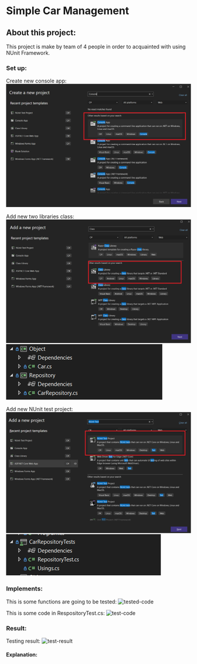 # Simple Car Management

## About this project:
This project is make by team of 4 people in order to acquainted with using NUnit Framework. 

### Set up:
Create new console app:
![create-console-app](https://github.com/ttdat2232/car-management/blob/main/srceenshot/set-up/create-console-app.png)

Add new two libraries class:
![create-class-library](https://github.com/ttdat2232/car-management/blob/main/srceenshot/set-up/create-class-library.png)
![create-class-library](https://github.com/ttdat2232/car-management/blob/main/srceenshot/set-up/create-library-class.png)

Add new NUnit test project:
![nunit-test-project](https://github.com/ttdat2232/car-management/blob/main/srceenshot/set-up/create-NUnit-test-project.png)
![nunit-test-project](https://github.com/ttdat2232/car-management/blob/main/srceenshot/set-up/create-nunit-class.png)

### Implements:

This is some functions are going to be tested:
![tested-code]()

This is some code in RespositoryTest.cs:
![test-code]()

### Result:
Testing result:
![test-result]()

#### Explanation: 


